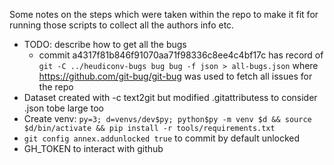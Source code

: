 
Some notes on the steps which were taken within the repo to make it fit
for running those scripts to collect all the authors info etc.
- TODO: describe how to get all the bugs
  - commit a4317f81b846f91070aa71f98336c8ee4c4bf17c
    has record of
    `git -C ../heudiconv-bugs bug bug -f json > all-bugs.json`
    where https://github.com/git-bug/git-bug was used to fetch all issues
    for the repo
- Dataset created with -c text2git but modified .gitattributess to consider .json tobe large too
- Create venv: `py=3; d=venvs/dev$py; python$py -m venv $d && source $d/bin/activate && pip install -r tools/requirements.txt`
- `git config annex.addunlocked true` to commit by default unlocked
- GH_TOKEN to interact with github
